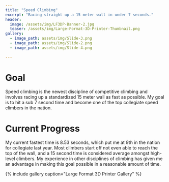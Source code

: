 ```yaml
---
title: "Speed Climbing"
excerpt: "Racing straight up a 15 meter wall in under 7 seconds."
header:
  image: /assets/img/LF3DP-Banner-2.jpg
  teaser: /assets/img/Large-Format-3D-Printer-Thumbnail.png
gallery:
  - image_path: assets/img/Slide-3.png
  - image_path: assets/img/Slide-2.png
  - image_path: assets/img/Slide-4.png
   
---
```


# Goal

Speed climbing is the newest discipline of competitive climbing and involves racing up a standardized 15 meter wall as fast as possible. My goal is to hit a sub 7 second time and become one of the top collegiate speed climbers in the nation.

# Current Progress
My current fastest time is 8.53 seconds, which put me at 9th in the nation for collegiate last year. Most climbers start off not even able to reach the top of the wall, and a 15 second time is considered average amongst high-level climbers. My experience in other disciplines of climbing has given me an advantage in making this goal possible in a reasonable amount of time. 

{% include gallery caption="Large Format 3D Printer Gallery" %}
